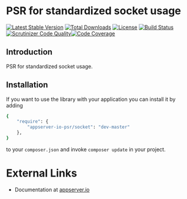# PSR for standardized socket usage

[![Latest Stable Version](https://poser.pugx.org/appserver-io-psr/socket/v/stable.png)](https://packagist.org/packages/appserver-io-psr/socket) [![Total Downloads](https://poser.pugx.org/appserver-io-psr/socket/downloads.png)](https://packagist.org/packages/appserver-io-psr/socket) [![License](https://poser.pugx.org/appserver-io-psr/socket/license.png)](https://packagist.org/packages/appserver-io-psr/socket) [![Build Status](https://travis-ci.org/appserver-io-psr/socket.png)](https://travis-ci.org/appserver-io-psr/socket)[![Scrutinizer Code Quality](https://scrutinizer-ci.com/g/appserver-io-psr/socket/badges/quality-score.png?b=master)](https://scrutinizer-ci.com/g/appserver-io-psr/socket/?branch=master)[![Code Coverage](https://scrutinizer-ci.com/g/appserver-io-psr/socket/badges/coverage.png?b=master)](https://scrutinizer-ci.com/g/appserver-io-psr/socket/?branch=master)

## Introduction

PSR for standardized socket usage.

## Installation

If you want to use the library with your application you can install it by adding

```sh
{
    "require": {
        "appserver-io-psr/socket": "dev-master"
    },
}
```

to your `composer.json` and invoke `composer update` in your project.

# External Links

* Documentation at [appserver.io](http://docs.appserver.io)